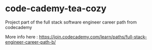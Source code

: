 # code-cademy-tea-cozy

Project part of the full stack software engineer career path from codecademy

More info here : https://join.codecademy.com/learn/paths/full-stack-engineer-career-path-b/

